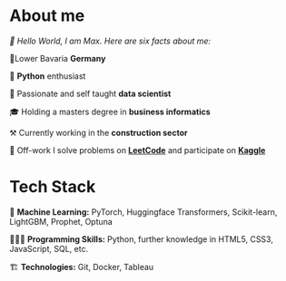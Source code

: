 # About me

*👋 Hello World, I am Max. Here are six facts about me:*

📍Lower Bavaria **Germany**

🐍 **Python** enthusiast

💼 Passionate and self taught **data scientist**

🎓 Holding a masters degree in **business informatics**

⚒️ Currently working in the **construction sector**

🚀 Off-work I solve problems on **[LeetCode](https://leetcode.com/m3xwell/)** and participate on **[Kaggle](https://www.kaggle.com/mexwell)**

# Tech Stack

🤖 **Machine Learning:** PyTorch, Huggingface Transformers, Scikit-learn, LightGBM, Prophet, Optuna

👨🏻‍💻 **Programming Skills:** Python, further knowledge in HTML5, CSS3, JavaScript, SQL, etc.

🏗️ **Technologies:** Git, Docker, Tableau
